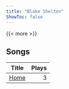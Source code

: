 ```yaml
---
title: "Blake Shelton"
ShowToc: false
---
```


{{< more >}}

## Songs
Title | Plays 
----- | -----: 
[Home](/songs/home) | 3


